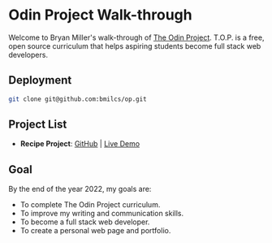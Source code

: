 # Odin Project Walk-through

Welcome to Bryan Miller's walk-through of [The Odin Project](https://www.theodinproject.com). T.O.P. is a free, open source curriculum that helps aspiring students become full stack web developers.

## Deployment

``` sh
git clone git@github.com:bmilcs/op.git
```

## Project List

* **Recipe Project**: [GitHub](https://github.com/bmilcs/odin-recipes) | [Live Demo](https://bmilcs.github.io/odin-recipes/)

## Goal

By the end of the year 2022, my goals are: 

* To complete The Odin Project curriculum.
* To improve my writing and communication skills.
* To become a full stack web developer.
* To create a personal web page and portfolio.

